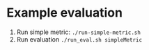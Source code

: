 # Example evaluation

1. Run simple metric: `./run-simple-metric.sh` 
2. Run evaluation `./run_eval.sh simpleMetric`

